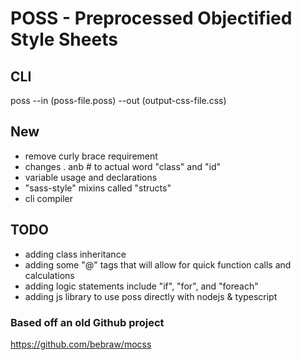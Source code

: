 # POSS - Preprocessed Objectified Style Sheets

## CLI


poss --in (poss-file.poss) --out (output-css-file.css)


## New

- remove curly brace requirement
- changes . anb # to actual word "class" and "id"
- variable usage and declarations
- "sass-style" mixins called "structs"
- cli compiler

## TODO

- adding class inheritance
- adding some "@" tags that will allow for quick function calls and calculations
- adding logic statements include "if", "for", and "foreach"
- adding js library to use poss directly with nodejs & typescript

### Based off an old Github project
https://github.com/bebraw/mocss